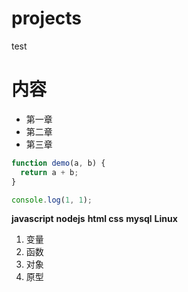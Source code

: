 # projects
test
# 内容
- 第一章
- 第二章
- 第三章
```javascript
function demo(a, b) {
  return a + b;
}

console.log(1, 1);
```

**javascript**
**nodejs**
**html css**
**mysql**
**Linux**

1. 变量
2. 函数
3. 对象
4. 原型
